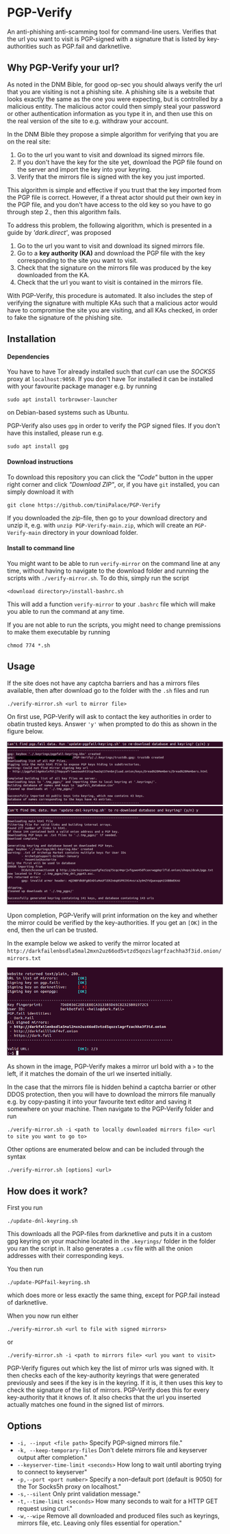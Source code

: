 # PGP-Verify

An anti-phishing anti-scamming tool for command-line users. Verifies that the url you want to visit is PGP-signed
with a signature that is listed by key-authorities such as PGP.fail and darknetlive.

## Why PGP-Verify your url?

As noted in the DNM Bible, for good op-sec you should always verify the url that you are visiting is not a phishing
site. A phishing site is a website that looks exactly the same as the one you were expecting, but is controlled by a malicious
entity. The malicious actor could then simply steal your password or other authentication information as you type
it in, and then use this on the real version of the site to e.g. withdraw your account.

In the DNM Bible they propose a simple algorithm for verifying that you are on the real site:

1. Go to the url you want to visit and download its signed mirrors file.
2. If you don't have the key for the site yet, download the PGP file found on the server and import the key into your keyring.
3. Verify that the mirrors file is signed with the key you just imported.

This algorithm is simple and effective if you trust that the key imported from the PGP file is correct. However,
if a threat actor should put their own key in the PGP file, and you don't have access to the old key so you have to
go through step 2., then this algorithm fails.

To address this problem, the following algorithm, which is presented in a guide by *'dark.direct'*, was proposed

1. Go to the url you want to visit and download its signed mirrors file.
2. Go to a **key authority (KA)** and download the PGP file with the key corresponding to the site you want to visit.
3. Check that the signature on the mirrors file was produced by the key downloaded from the KA.
4. Check that the url you want to visit is contained in the mirrors file.

With PGP-Verify, this procedure is automated. It also includes the step of verifying the signature with multiple KAs such
that a malicious actor would have to compromise the site you are visiting, and all KAs checked, in order to fake the signature
of the phishing site.

## Installation

#### Dependencies

You have to have Tor already installed such that *curl* can use the *SOCKS5*
proxy at `localhost:9050`.  If you don't have Tor installed it can be installed
with your favourite package manager e.g. by running
```
sudo apt install torbrowser-launcher
```
on Debian-based systems such as Ubuntu.

PGP-Verify also uses `gpg` in order to verify the PGP signed files. If you don't
have this installed, please run e.g.
```
sudo apt install gpg
```

#### Download instructions

To download this repository you can click the *"Code"* button in the upper right
corner and click *"Download ZIP"*, or, if you have `git` installed, you can simply
download it with
```
git clone https://github.com/tiniPalace/PGP-Verify
```

If you downloaded the *zip*-file, then go to your download directory and unzip it, e.g. with
`unzip PGP-Verify-main.zip`,
which will create an `PGP-Verify-main` directory in your download folder.

#### Install to command line

You might want to be able to run `verify-mirror` on the command line at any time, without having to navigate to the
download folder and running the scripts with `./verify-mirror.sh`. To do this, simply run the script
```
<download directory>/install-bashrc.sh
```

This will add a function `verify-mirror` to your `.bashrc` file which will make you able to run the command at any time.


If you are
not able to run the scripts, you might need to change premissions to make them executable
by running
```
chmod 774 *.sh
```


## Usage

If the site does not have any captcha barriers and has a mirrors files available, then after download
go to the folder with the `.sh` files and run
```
./verify-mirror.sh <url to mirror file>
```

On first use, PGP-Verify will ask to contact the key authorities in order to obatin trusted keys. Answer
`'y'` when prompted to do this as shown in the figure below.

![Prompt for building PGP.fail keyring](Figs/PGPfail_prompt.png "PGP.fail prompt")
![Output of update-PGPfail-keyring.sh](Figs/PGPfail_run.png "PGP.fail output")
![Prompt for building dnl keyring](Figs/dnl_prompt.png "darknetlive prompt")
![Output of update-dnl-keyring.sh](Figs/dnl_run.png "darknetlive output")

Upon completion, PGP-Verify will print information on the key
and whether the mirror could be verified by the key-authorities. If you get an `[OK]` in the end, then
the url can be trusted.

In the example below we asked to verify the mirror located at `http://darkfailenbsdla5mal2mxn2uz66od5vtzd5qozslagrfzachha3f3id.onion/mirrors.txt`

![Output of verify-mirror.sh](Figs/verify-mirror_run.png "Verification output")

As shown in the image, PGP-Verify makes a mirror url bold with a `>` to the left, if it matches the
domain of the url we inserted initially.

In the case that the mirrors file is hidden behind a captcha barrier or other DDOS protection, then you
will have to download the mirrors file manually e.g. by copy-pasting it into your favourite text editor
and saving it somewhere on your machine. Then navigate to the PGP-Verify folder and run
```
./verify-mirror.sh -i <path to locally downloaded mirrors file> <url to site you want to go to>
```

Other options are enumerated below and can be included through the syntax
```
./verify-mirror.sh [options] <url>
```

## How does it work?

First you run
```
./update-dnl-keyring.sh
```
This downloads all the PGP-files from darknetlive and puts it in a custom gpg keyring on your machine located in the
`.keyrings/` folder in the folder you ran the script in. It also generates a `.csv` file with all the onion addresses
with their corresponding keys.

You then run
```
./update-PGPfail-keyring.sh
```
which does more or less exactly the same thing, except for PGP.fail instead of darknetlive.

When you now run either
```
./verify-mirror.sh <url to file with signed mirrors>
```
or
```
./verify-mirror.sh -i <path to mirrors file> <url you want to visit>
```
PGP-Verify figures out which key the list of mirror urls was signed with. It then checks each of the key-authority
keyrings that were generated previously and sees if the key is in the keyring. If it is, it then uses this key to
check the signature of the list of mirrors. PGP-Verify does this for every key-authority that it knows of. It also
checks that the url you inserted actually matches one found in the signed list of mirrors.

## Options

- `-i, --input <file path>`
Specify PGP-signed mirrors file."
- `-k, --keep-temporary-files`
Don't delete mirrors file and keyserver output after completion."
- `--keyserver-time-limit <seconds>`
How long to wait until aborting trying to connect to keyserver"
- `-p,--port <port number>`
Specify a non-default port (default is 9050) for the Tor Socks5h proxy on localhost."
- `-s,--silent`
Only print validation message."
- `-t,--time-limit <seconds>`
How many seconds to wait for a HTTP GET request using curl."
- `-w,--wipe`
Remove all downloaded and produced files such as keyrings, mirrors file, etc. Leaving only files essential for operation."

